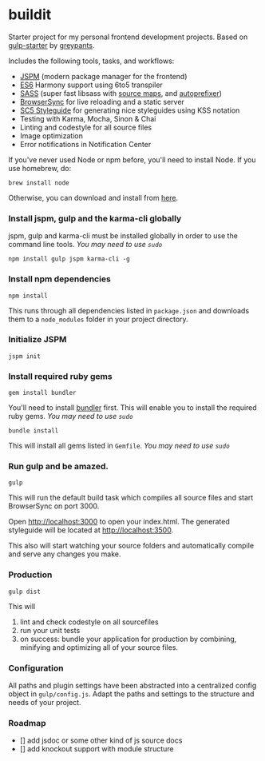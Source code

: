 buildit
============

Starter project for my personal frontend development projects.
Based on [gulp-starter](https://github.com/greypants/gulp-starter/) by [greypants](https://github.com/greypants/).

Includes the following tools, tasks, and workflows:

- [JSPM](https://jspm.io) (modern package manager for the frontend)
- [ES6](http://kangax.github.io/compat-table/es6/) Harmony support using 6to5 transpiler
- [SASS](http://sass-lang.com/) (super fast libsass with [source maps](https://github.com/sindresorhus/gulp-ruby-sass#sourcemap), and [autoprefixer](https://github.com/sindresorhus/gulp-autoprefixer))
- [BrowserSync](http://browsersync.io) for live reloading and a static server
- [SC5 Styleguide](http://styleguide.sc5.io/) for generating nice styleguides using KSS notation
- Testing with Karma, Mocha, Sinon & Chai
- Linting and codestyle for all source files
- Image optimization
- Error notifications in Notification Center

If you've never used Node or npm before, you'll need to install Node.
If you use homebrew, do:

```
brew install node
```

Otherwise, you can download and install from [here](http://nodejs.org/download/).

### Install jspm, gulp and the karma-cli globally

jspm, gulp and karma-cli must be installed globally in order to use the command line tools. *You may need to use `sudo`*

```
npm install gulp jspm karma-cli -g
```

### Install npm dependencies

```
npm install
```

This runs through all dependencies listed in `package.json` and downloads them
to a `node_modules` folder in your project directory.

### Initialize JSPM

```
jspm init
```

### Install required ruby gems

```
gem install bundler
```

You'll need to install [bundler](http://bundler.io) first. This will enable you to install the required ruby gems. *You may need to use `sudo`*

```
bundle install
```

This will install all gems listed in `Gemfile`. *You may need to use `sudo`*

### Run gulp and be amazed.

```
gulp
```

This will run the default build task which compiles all source files and start BrowserSync on port 3000.

Open [http://localhost:3000](http://localhost:3000) to open your index.html.
The generated styleguide will be located at [http://localhost:3500](http://localhost:3500).

This also will start watching your source folders and automatically compile and serve any changes you make.

### Production

```
gulp dist
```

This will
1. lint and check codestyle on all sourcefiles
2. run your unit tests
3. on success: bundle your application for production by combining, minifying and optimizing all of your source files.

### Configuration

All paths and plugin settings have been abstracted into a centralized config object in `gulp/config.js`. Adapt the paths and settings to the structure and needs of your project.

### Roadmap
- [] add jsdoc or some other kind of js source docs
- [] add knockout support with module structure
